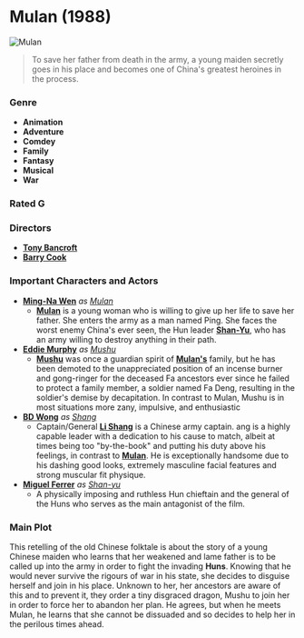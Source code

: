 # **Mulan (1988)** 
![Mulan](https://lumiere-a.akamaihd.net/v1/images/p_mulan_20529_83d3893a.jpeg)

>To save her father from death in the army, a young maiden secretly goes in his place and becomes one of China's greatest heroines in the process.

### **Genre**
- **Animation**
- **Adventure**
- **Comdey**
- **Family**
- **Fantasy**
- **Musical**
- **War**

### Rated G

### **Directors**
- [**Tony Bancroft**](https://www.imdb.com/name/nm0051643/?ref_=tt_ov_dr)
- [**Barry Cook**](https://www.imdb.com/name/nm0176905/?ref_=tt_ov_dr)

### **Important Characters and Actors**
- [**Ming-Na Wen**](https://www.imdb.com/name/nm0001840/?ref_=tt_cl_t_1) *as* [*Mulan*][1]
  - [**Mulan**][1] is a young woman who is willing to give up her life to save her father. She enters the army as a man named Ping. She faces the worst enemy China's ever seen, the Hun leader [**Shan-Yu**][4], who has an army willing to destroy anything in their path. 
- [**Eddie Murphy**](https://www.imdb.com/name/nm0000552/?ref_=tt_cl_t_2) *as* [*Mushu*][2]
  - [**Mushu**][2] was once a guardian spirit of [**Mulan's**][1] family, but he has been demoted to the unappreciated position of an incense burner and gong-ringer for the deceased Fa ancestors ever since he failed to protect a family member, a soldier named Fa Deng, resulting in the soldier's demise by decapitation. In contrast to Mulan, Mushu is in most situations more zany, impulsive, and enthusiastic
- [**BD Wong**](https://www.imdb.com/name/nm0000703/?ref_=tt_cl_t_3) *as* [*Shang*][3]
  - Captain/General [**Li Shang**][3] is a Chinese army captain. ang is a highly capable leader with a dedication to his cause to match, albeit at times being too "by-the-book" and putting his duty above his feelings, in contrast to [**Mulan**][1]. He is exceptionally handsome due to his dashing good looks, extremely masculine facial features and strong muscular fit physique.
- [**Miguel Ferrer**](https://www.imdb.com/name/nm0001208/?ref_=tt_cl_t_4) *as* [*Shan-yu*][4]
  - A physically imposing and ruthless Hun chieftain and the general of the Huns who serves as the main antagonist of the film.

### **Main Plot**
This retelling of the old Chinese folktale is about the story of a young Chinese maiden who learns that her weakened and lame father is to be called up into the army in order to fight the invading **Huns**. Knowing that he would never survive the rigours of war in his state, she decides to disguise herself and join in his place. Unknown to her, her ancestors are aware of this and to prevent it, they order a tiny disgraced dragon, Mushu to join her in order to force her to abandon her plan. He agrees, but when he meets Mulan, he learns that she cannot be dissuaded and so decides to help her in the perilous times ahead.

[1]:<https://www.imdb.com/title/tt0120762/characters/nm0001840?ref_=tt_cl_c_1>
[2]:<https://www.imdb.com/title/tt0120762/characters/nm0000552?ref_=tt_cl_c_2>
[3]:<https://www.imdb.com/title/tt0120762/characters/nm0000703?ref_=tt_cl_c_3>
[4]:<https://www.imdb.com/title/tt0120762/characters/nm0001208?ref_=tt_cl_c_4>

